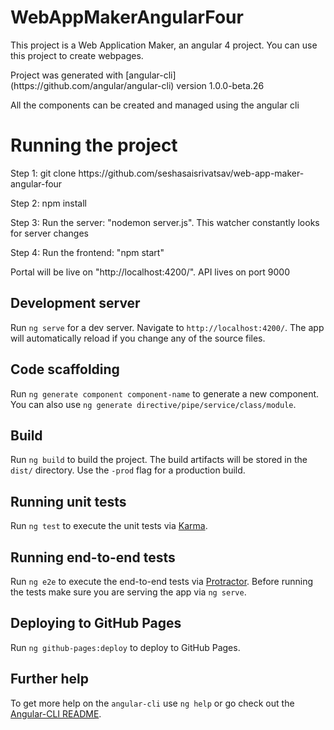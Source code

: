 <h1>WebAppMakerAngularFour</h1>
<p>This project is a Web Application Maker, an angular 4 project. You can use this project to create webpages. </p>
<p>Project was generated with [angular-cli](https://github.com/angular/angular-cli) version 1.0.0-beta.26</p>
<p>All the components can be created and managed using the angular cli </p>



<h1>Running the project </h1>

<p>Step 1: git clone https://github.com/seshasaisrivatsav/web-app-maker-angular-four</p>
<p>Step 2: npm install</p>
<p>Step 3: Run the server: "nodemon server.js". This watcher constantly looks for server changes</p>
<p>Step 4: Run the frontend: "npm start" </p>
<p>Portal will be live on "http://localhost:4200/". API lives on port 9000</p>



## Development server
Run `ng serve` for a dev server. Navigate to `http://localhost:4200/`. The app will automatically reload if you change any of the source files.

## Code scaffolding

Run `ng generate component component-name` to generate a new component. You can also use `ng generate directive/pipe/service/class/module`.

## Build

Run `ng build` to build the project. The build artifacts will be stored in the `dist/` directory. Use the `-prod` flag for a production build.

## Running unit tests

Run `ng test` to execute the unit tests via [Karma](https://karma-runner.github.io).

## Running end-to-end tests

Run `ng e2e` to execute the end-to-end tests via [Protractor](http://www.protractortest.org/).
Before running the tests make sure you are serving the app via `ng serve`.

## Deploying to GitHub Pages

Run `ng github-pages:deploy` to deploy to GitHub Pages.

## Further help

To get more help on the `angular-cli` use `ng help` or go check out the [Angular-CLI README](https://github.com/angular/angular-cli/blob/master/README.md).
